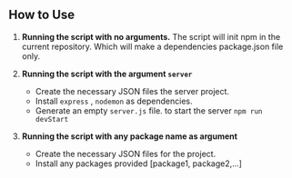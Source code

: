 ## How to Use

1. **Running the script with no arguments.**
   The script will init npm in the current repository. Which will make a dependencies package.json file only.

2. **Running the script with the argument `server`**  
   - Create the necessary JSON files the server project.
   - Install `express` , `nodemon` as dependencies.
   - Generate an empty `server.js` file.
   to start the server ```npm run devStart```
3. **Running the script with any package name as argument**  
   - Create the necessary JSON files for the project.
   - Install any packages provided [package1, package2,...]
